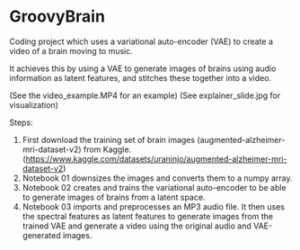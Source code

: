 # GroovyBrain
Coding project which uses a variational auto-encoder (VAE) to create a video of a brain moving to music.

It achieves this by using a VAE to generate images of brains using audio information as latent features, and stitches these together into a video.

(See the video_example.MP4 for an example)
(See explainer_slide.jpg for visualization)

Steps: 
1) First download the training set of brain images (augmented-alzheimer-mri-dataset-v2) from Kaggle. (https://www.kaggle.com/datasets/uraninjo/augmented-alzheimer-mri-dataset-v2)
2) Notebook 01 downsizes the images and converts them to a numpy array.
3) Notebook 02 creates and trains the variational auto-encoder to be able to generate images of brains from a latent space.
4) Notebook 03 imports and preprocesses an MP3 audio file. It then uses the spectral features as latent features to generate images from the trained VAE and generate a video using the original audio and VAE-generated images.
